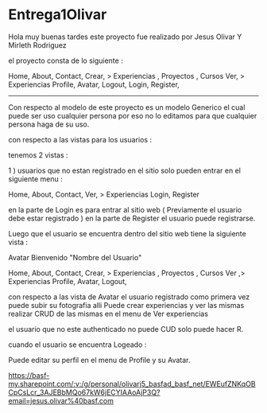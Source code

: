 # Entrega1Olivar
Hola muy buenas tardes este proyecto fue realizado por Jesus Olivar  Y Mirleth Rodriguez

el proyecto consta de lo siguiente : 

Home,
About,
Contact,
Crear, > Experiencias , Proyectos , Cursos
Ver, > Experiencias
Profile,
Avatar,
Logout,
Login,
Register,

-----------------------------------------
Con respecto al modelo de este proyecto es un modelo Generico el cual puede ser uso cualquier persona por eso no lo editamos para que cualquier persona haga de su uso.

con respecto a las vistas para los usuarios : 

tenemos 2 vistas  : 

1 ) usuarios que no estan registrado en el sitio solo pueden entrar en el siguiente menu : 

Home,
About,
Contact,
Ver, > Experiencias
Login,
Register

en la parte de Login es para entrar al sitio web ( Previamente el usuario debe estar registrado )
en la parte de Register el usuario puede registrarse.

Luego que el usuario se encuentra dentro del sitio web tiene la siguiente vista : 

Avatar 
Bienvenido "Nombre del Usuario"


Home,
About,
Contact,
Crear, > Experiencias , Proyectos , Cursos
Ver ,> Experiencias
Profile,
Avatar,
Logout,

con respecto a las vista de Avatar el usuario registrado como primera vez puede subir su  fotografia alli
Puede crear experiencias y ver las mismas realizar CRUD de las mismas en el menu de Ver experiencias

el usuario que no este authenticado no puede CUD solo puede hacer R.

cuando el usuario se encuentra Logeado : 

Puede editar su perfil en el menu de Profile y su Avatar.

https://basf-my.sharepoint.com/:v:/g/personal/olivarj5_basfad_basf_net/EWEufZNKqOBCpCsLcr_3AJEBbMQo67kW6jECYIAAoAjP3Q?email=jesus.olivar%40basf.com
